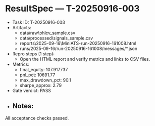# ResultSpec — T-20250916-003
- Task ID: T-20250916-003
- Artifacts:
  - data\raw\ohlcv_sample.csv
  - data\processed\signals_sample.csv
  - reports\2025-09-16\MiniATS-run-20250916-161008.html
  - runs/2025-09-16/run-20250916-161008/messages/*.json
- Repro steps (1 step):
  - Open the HTML report and verify metrics and links to CSV files.
- Metrics:
  - final_equity: 107.917737
  - pnl_pct: 10691.77
  - max_drawdown_pct: 90.1
  - sharpe_approx: 2.79
- Gate verdict: PASS
- Notes:
  - 
All acceptance checks passed.
